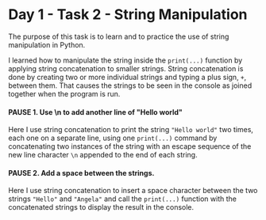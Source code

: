# Day 1 - Task 2 - String Manipulation

The purpose of this task is to learn and to practice the use of string manipulation in Python.

I learned how to manipulate the string inside the ```print(...)``` function by applying string concatenation to smaller strings. String concatenation is done by creating two or more individual strings and typing a plus sign, ```+```, between them. That causes the strings to be seen in the console as joined together when the program is run.

#### PAUSE 1. Use \n to add another line of "Hello world"

Here I use string concatenation to print the string ```"Hello world"``` two times, each one on a separate line, using one ```print(...)``` command by concatenating two instances of the string with an escape sequence of the new line character ```\n``` appended to the end of each string.

#### PAUSE 2. Add a space between the strings.

Here I use string concatenation to insert a space character between the two strings ```"Hello"``` and ```"Angela"``` and call the ```print(...)``` function with the concatenated strings to display the result in the console.


